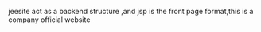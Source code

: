 
jeesite act as a backend structure ,and jsp is the front page format,this is a company official website 
